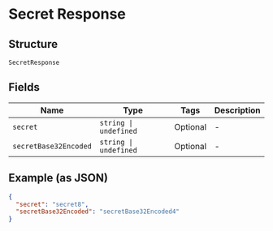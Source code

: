 
# Secret Response

## Structure

`SecretResponse`

## Fields

| Name | Type | Tags | Description |
|  --- | --- | --- | --- |
| `secret` | `string \| undefined` | Optional | - |
| `secretBase32Encoded` | `string \| undefined` | Optional | - |

## Example (as JSON)

```json
{
  "secret": "secret8",
  "secretBase32Encoded": "secretBase32Encoded4"
}
```

